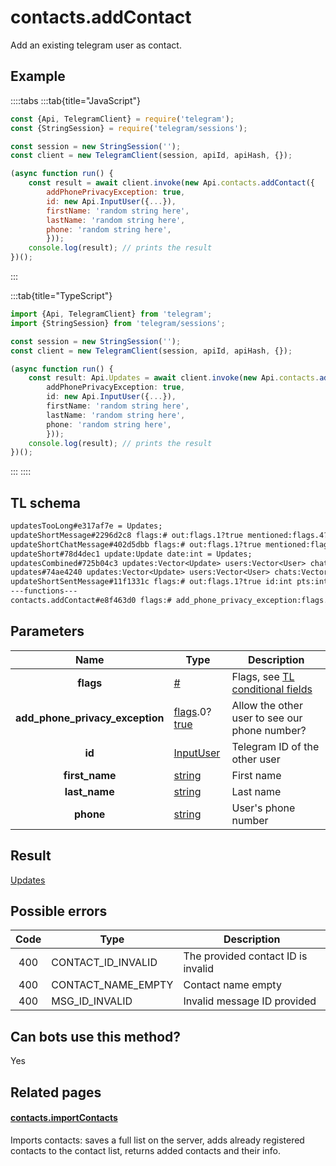 # contacts.addContact

Add an existing telegram user as contact.

## Example

::::tabs
:::tab{title="JavaScript"}

```js
const {Api, TelegramClient} = require('telegram');
const {StringSession} = require('telegram/sessions');

const session = new StringSession('');
const client = new TelegramClient(session, apiId, apiHash, {});

(async function run() {
    const result = await client.invoke(new Api.contacts.addContact({
		addPhonePrivacyException: true,
		id: new Api.InputUser({...}),
		firstName: 'random string here',
		lastName: 'random string here',
		phone: 'random string here',
		}));
    console.log(result); // prints the result
})();
```

:::

:::tab{title="TypeScript"}

```ts
import {Api, TelegramClient} from 'telegram';
import {StringSession} from 'telegram/sessions';

const session = new StringSession('');
const client = new TelegramClient(session, apiId, apiHash, {});

(async function run() {
    const result: Api.Updates = await client.invoke(new Api.contacts.addContact({
		addPhonePrivacyException: true,
		id: new Api.InputUser({...}),
		firstName: 'random string here',
		lastName: 'random string here',
		phone: 'random string here',
		}));
    console.log(result); // prints the result
})();
```

:::
::::

## TL schema

```txt
updatesTooLong#e317af7e = Updates;
updateShortMessage#2296d2c8 flags:# out:flags.1?true mentioned:flags.4?true media_unread:flags.5?true silent:flags.13?true id:int user_id:int message:string pts:int pts_count:int date:int fwd_from:flags.2?MessageFwdHeader via_bot_id:flags.11?int reply_to:flags.3?MessageReplyHeader entities:flags.7?Vector<MessageEntity> = Updates;
updateShortChatMessage#402d5dbb flags:# out:flags.1?true mentioned:flags.4?true media_unread:flags.5?true silent:flags.13?true id:int from_id:int chat_id:int message:string pts:int pts_count:int date:int fwd_from:flags.2?MessageFwdHeader via_bot_id:flags.11?int reply_to:flags.3?MessageReplyHeader entities:flags.7?Vector<MessageEntity> = Updates;
updateShort#78d4dec1 update:Update date:int = Updates;
updatesCombined#725b04c3 updates:Vector<Update> users:Vector<User> chats:Vector<Chat> date:int seq_start:int seq:int = Updates;
updates#74ae4240 updates:Vector<Update> users:Vector<User> chats:Vector<Chat> date:int seq:int = Updates;
updateShortSentMessage#11f1331c flags:# out:flags.1?true id:int pts:int pts_count:int date:int media:flags.9?MessageMedia entities:flags.7?Vector<MessageEntity> = Updates;
---functions---
contacts.addContact#e8f463d0 flags:# add_phone_privacy_exception:flags.0?true id:InputUser first_name:string last_name:string phone:string = Updates;
```

## Parameters

|              Name               | Type                                                                                                                              | Description                                                                                             |
| :-----------------------------: | --------------------------------------------------------------------------------------------------------------------------------- | ------------------------------------------------------------------------------------------------------- |
|            **flags**            | [#](https://core.telegram.org/type/%23)                                                                                           | Flags, see [TL conditional fields](https://core.telegram.org/mtproto/TL-combinators#conditional-fields) |
| **add_phone_privacy_exception** | [flags](https://core.telegram.org/mtproto/TL-combinators#conditional-fields).0?[true](https://core.telegram.org/constructor/true) | Allow the other user to see our phone number?                                                           |
|             **id**              | [InputUser](https://core.telegram.org/type/InputUser)                                                                             | Telegram ID of the other user                                                                           |
|         **first_name**          | [string](https://core.telegram.org/type/string)                                                                                   | First name                                                                                              |
|          **last_name**          | [string](https://core.telegram.org/type/string)                                                                                   | Last name                                                                                               |
|            **phone**            | [string](https://core.telegram.org/type/string)                                                                                   | User's phone number                                                                                     |

## Result

[Updates](https://core.telegram.org/type/Updates)

## Possible errors

| Code | Type               | Description                        |
| :--: | ------------------ | ---------------------------------- |
| 400  | CONTACT_ID_INVALID | The provided contact ID is invalid |
| 400  | CONTACT_NAME_EMPTY | Contact name empty                 |
| 400  | MSG_ID_INVALID     | Invalid message ID provided        |

## Can bots use this method?

Yes

## Related pages

#### [contacts.importContacts](https://core.telegram.org/method/contacts.importContacts)

Imports contacts: saves a full list on the server, adds already registered contacts to the contact list, returns added contacts and their info.
